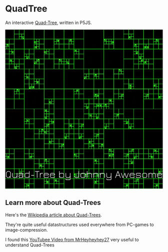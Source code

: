 # QuadTree

An interactive [Quad-Tree](https://en.wikipedia.org/wiki/Quadtree), written in P5JS.

![Quad Tree](https://github.com/johnnyawesome/QuadTree/blob/main/QuadTree/DemoImages/QuadTree.gif?raw=true)

## Learn more about Quad-Trees

Here's the [Wikipedia article about Quad-Trees](https://en.wikipedia.org/wiki/Quadtree).

They're quite useful datastructures used everywhere from PC-games to image-compression.

I found this [YouTubee Video from MrHeyheyhey27](https://www.youtube.com/watch?v=jxbDYxm-pXg) very useful to understand Quad-Trees
